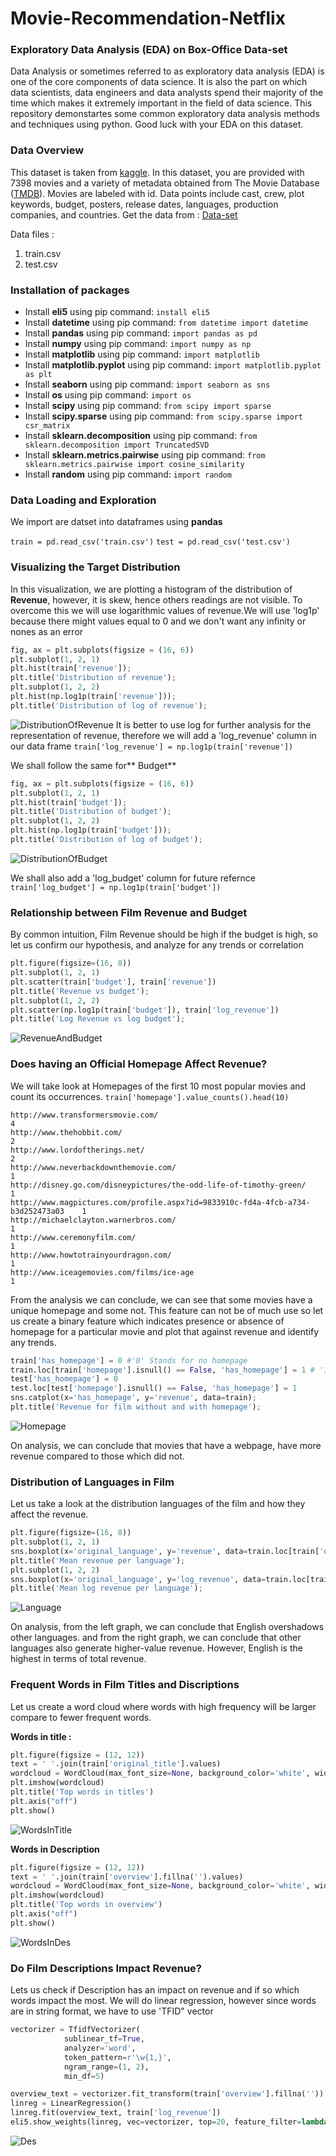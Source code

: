 # Movie-Recommendation-Netflix

### Exploratory Data Analysis (EDA) on Box-Office Data-set
Data Analysis or sometimes referred to as exploratory data analysis (EDA) is one of the core components of data science. It is also the part on which data scientists, data engineers and data analysts spend their majority of the time which makes it extremely important in the field of data science. This repository demonstartes some common exploratory data analysis methods and techniques using python.  Good luck with your EDA on this dataset.

### Data Overview 
This dataset is taken from [kaggle](https://www.kaggle.com/ "kaggle"). In this dataset, you are provided with 7398 movies and a variety of metadata obtained from The Movie Database ([TMDB](https://www.themoviedb.org/ "TMDB")). Movies are labeled with id. Data points include cast, crew, plot keywords, budget, posters, release dates, languages, production companies, and countries.
Get the data from : [Data-set](https://www.kaggle.com/c/tmdb-box-office-prediction/data "DATASET")

Data files :
1. train.csv
2. test.csv

###  Installation of packages
- Install **eli5** using pip command: `install eli5`
- Install **datetime** using pip command: `from datetime import datetime`
- Install **pandas** using pip command: `import pandas as pd`
- Install **numpy** using pip command: `import numpy as np`
- Install **matplotlib** using pip command: `import matplotlib`
- Install **matplotlib.pyplot** using pip command: `import matplotlib.pyplot as plt`
- Install **seaborn** using pip command: `import seaborn as sns`
- Install **os** using pip command: `import os`
- Install **scipy** using pip command: `from scipy import sparse`
- Install **scipy.sparse** using pip command: `from scipy.sparse import csr_matrix`
- Install **sklearn.decomposition** using pip command: `from sklearn.decomposition import TruncatedSVD`
- Install **sklearn.metrics.pairwise** using pip command: `from sklearn.metrics.pairwise import cosine_similarity`
- Install **random** using pip command: `import random`

###  Data Loading and Exploration
 We import are datset into dataframes using **pandas**

`train = pd.read_csv('train.csv')`
`test = pd.read_csv('test.csv')`

### Visualizing the Target Distribution

In this visualization, we are plotting a histogram of the distribution of **Revenue**, however, it is skew, hence others readings are not visible. To overcome this we will use logarithmic values of revenue.We will use 'log1p' because there might values equal to 0 and we don't want any infinity or nones as an error



```Python
fig, ax = plt.subplots(figsize = (16, 6))
plt.subplot(1, 2, 1)
plt.hist(train['revenue']);
plt.title('Distribution of revenue');
plt.subplot(1, 2, 2)
plt.hist(np.log1p(train['revenue']));
plt.title('Distribution of log of revenue');
```

![DistributionOfRevenue](DistributionOfRevenue.png "Analysis 1")
It is better to use log for further analysis for the representation of revenue, therefore we will add a 'log_revenue' column in our data frame
`train['log_revenue'] = np.log1p(train['revenue'])`

We shall follow the same for** Budget**

```Python
fig, ax = plt.subplots(figsize = (16, 6))
plt.subplot(1, 2, 1)
plt.hist(train['budget']);
plt.title('Distribution of budget');
plt.subplot(1, 2, 2)
plt.hist(np.log1p(train['budget']));
plt.title('Distribution of log of budget');
```
![DistributionOfBudget](/plots/DistributionOfBudget.png "Analysis 1")

We shall also add a 'log_budget' column for future refernce
`train['log_budget'] = np.log1p(train['budget'])`
### Relationship between Film Revenue and Budget
By common intuition, Film Revenue should be high if the budget is high, so let us confirm our hypothesis, and analyze for any trends or correlation


```Python
plt.figure(figsize=(16, 8))
plt.subplot(1, 2, 1)
plt.scatter(train['budget'], train['revenue'])
plt.title('Revenue vs budget');
plt.subplot(1, 2, 2)
plt.scatter(np.log1p(train['budget']), train['log_revenue'])
plt.title('Log Revenue vs log budget');
```
![RevenueAndBudget](/plots/RevenueAndBudget.png "Analysis 2")

### Does having an Official Homepage Affect Revenue?

We will take look at Homepages of the first 10 most popular movies and count its occurrences.
`train['homepage'].value_counts().head(10)`

```
http://www.transformersmovie.com/                                                  4
http://www.thehobbit.com/                                                          2
http://www.lordoftherings.net/                                                     2
http://www.neverbackdownthemovie.com/                                              1
http://disney.go.com/disneypictures/the-odd-life-of-timothy-green/                 1
http://www.magpictures.com/profile.aspx?id=9833910c-fd4a-4fcb-a734-b3d252473a03    1
http://michaelclayton.warnerbros.com/                                              1
http://www.ceremonyfilm.com/                                                       1
http://www.howtotrainyourdragon.com/                                               1
http://www.iceagemovies.com/films/ice-age                                          1
```
From the analysis we can conclude, we can see that some movies have a unique homepage and some not. This feature can not be of much use so let us create a binary feature which indicates presence or absence of homepage for a particular movie and plot that against revenue and identify any trends.



```Python
train['has_homepage'] = 0 #'0' Stands for no homepage
train.loc[train['homepage'].isnull() == False, 'has_homepage'] = 1 # '1' stands for homepage
test['has_homepage'] = 0
test.loc[test['homepage'].isnull() == False, 'has_homepage'] = 1
sns.catplot(x='has_homepage', y='revenue', data=train);
plt.title('Revenue for film without and with homepage');
```

![Homepage](/plots/Homepage.png "Analysis 3")

On analysis, we can conclude that movies that have a webpage, have more revenue compared to those which did not.


### Distribution of Languages in Film

Let us take a look at the distribution languages of the film and how they affect the revenue.

```Python
plt.figure(figsize=(16, 8))
plt.subplot(1, 2, 1)
sns.boxplot(x='original_language', y='revenue', data=train.loc[train['original_language'].isin(train['original_language'].value_counts().head(10).index)]);
plt.title('Mean revenue per language');
plt.subplot(1, 2, 2)
sns.boxplot(x='original_language', y='log_revenue', data=train.loc[train['original_language'].isin(train['original_language'].value_counts().head(10).index)]);
plt.title('Mean log revenue per language');
```

![Language](/plots/Language.png "Analysis 4")

On analysis, from the left graph, we can conclude that English overshadows other languages. and from the right graph, we can conclude that other languages also generate higher-value revenue. However, English is the highest in terms of total revenue.

### Frequent Words in Film Titles and Discriptions
Let us create a word cloud where words with high frequency will be larger compare to fewer frequent words.

**Words in title :**
```Python
plt.figure(figsize = (12, 12))
text = ' '.join(train['original_title'].values)
wordcloud = WordCloud(max_font_size=None, background_color='white', width=1200, height=1000).generate(text)
plt.imshow(wordcloud)
plt.title('Top words in titles')
plt.axis("off")
plt.show()
```
![WordsInTitle](/plots/WordsInTitle.png "Analysis 5")

**Words in Description**

```Python
plt.figure(figsize = (12, 12))
text = ' '.join(train['overview'].fillna('').values)
wordcloud = WordCloud(max_font_size=None, background_color='white', width=1200, height=1000).generate(text)
plt.imshow(wordcloud)
plt.title('Top words in overview')
plt.axis("off")
plt.show()
```
![WordsInDes](/plots/WordsInDes.png "Analysis 5")

### Do Film Descriptions Impact Revenue?
Lets us check if Description has an impact on revenue and if so which words impact the most. We will do linear regression, however since words are in string format, we have to use 'TFID" vector

```Python
vectorizer = TfidfVectorizer(
            sublinear_tf=True,
            analyzer='word',
            token_pattern=r'\w{1,}',
            ngram_range=(1, 2),
            min_df=5)

overview_text = vectorizer.fit_transform(train['overview'].fillna(''))
linreg = LinearRegression()
linreg.fit(overview_text, train['log_revenue'])
eli5.show_weights(linreg, vec=vectorizer, top=20, feature_filter=lambda x: x != '<BIAS>')
```
![Des](/plots/Des.png "Analysis 6")






